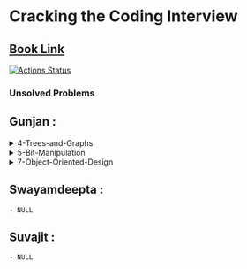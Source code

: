 # Cracking the Coding Interview

## [Book Link](Cracking_the_Coding_Interview_6th_Edition.pdf)

[![Actions Status](https://github.com/swayamxd/noobmaster69/workflows/C/C++%20CI/badge.svg)](https://github.com/swyamxd/noobmaster69/actions)

### Unsolved Problems
## Gunjan :
<details>
<summary>4-Trees-and-Graphs</summary>
    -4.6
    -4.7
    -4.9
    -4.11
    -4.12
</details>
<details>
<summary>5-Bit-Manipulation</summary>
    -5.4
</details>
<details>
<summary>7-Object-Oriented-Design</summary>
    -All
</details>

## Swayamdeepta :
    - NULL

## Suvajit :
    - NULL